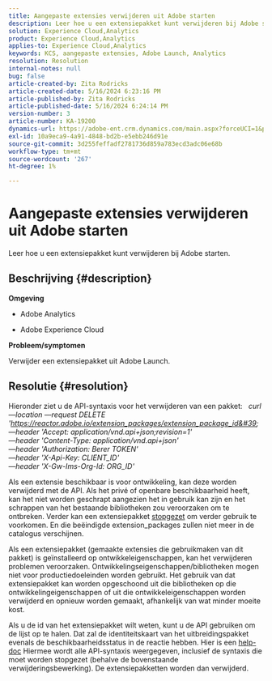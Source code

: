 ```yaml
---
title: Aangepaste extensies verwijderen uit Adobe starten
description: Leer hoe u een extensiepakket kunt verwijderen bij Adobe starten.
solution: Experience Cloud,Analytics
product: Experience Cloud,Analytics
applies-to: Experience Cloud,Analytics
keywords: KCS, aangepaste extensies, Adobe Launch, Analytics
resolution: Resolution
internal-notes: null
bug: false
article-created-by: Zita Rodricks
article-created-date: 5/16/2024 6:23:16 PM
article-published-by: Zita Rodricks
article-published-date: 5/16/2024 6:24:14 PM
version-number: 3
article-number: KA-19200
dynamics-url: https://adobe-ent.crm.dynamics.com/main.aspx?forceUCI=1&pagetype=entityrecord&etn=knowledgearticle&id=bd6aab56-b113-ef11-9f89-6045bd0298d4
exl-id: 10a9eca9-4a91-4848-bd2b-e5ebb246d91e
source-git-commit: 3d255feffadf2781736d859a783ecd3adc06e68b
workflow-type: tm+mt
source-wordcount: '267'
ht-degree: 1%

---
```


# Aangepaste extensies verwijderen uit Adobe starten


Leer hoe u een extensiepakket kunt verwijderen bij Adobe starten.

## Beschrijving {#description}


<b>Omgeving</b>

- Adobe Analytics

- Adobe Experience Cloud

<b>Probleem/symptomen</b>

Verwijder een extensiepakket uit Adobe Launch.


## Resolutie {#resolution}


Hieronder ziet u de API-syntaxis voor het verwijderen van een pakket:
 
*curl —location —request DELETE &#39;https://reactor.adobe.io/extension_packages/extension_package_id&#39; \
—header &#39;Accept: application/vnd.api+json;revision=1&#39; \
—header &#39;Content-Type: application/vnd.api+json&#39; \
—header &#39;Authorization: Berer TOKEN&#39; \
—header &#39;X-Api-Key: CLIENT_ID&#39; \
—header &#39;X-Gw-Ims-Org-Id: ORG_ID&#39;*

Als een extensie beschikbaar is voor ontwikkeling, kan deze worden verwijderd met de API. Als het privé of openbare beschikbaarheid heeft, kan het niet worden geschrapt aangezien het in gebruik kan zijn en het schrappen van het bestaande bibliotheken zou veroorzaken om te ontbreken. Verder kan een extensiepakket [stopgezet](https://experienceleague.adobe.com/docs/experience-platform/tags/api/endpoints/extension-packages.html?lang=en#discontinue) om verder gebruik te voorkomen. En die beëindigde extension_packages zullen niet meer in de catalogus verschijnen.

Als een extensiepakket (gemaakte extensies die gebruikmaken van dit pakket) is geïnstalleerd op ontwikkeleigenschappen, kan het verwijderen problemen veroorzaken. Ontwikkelingseigenschappen/bibliotheken mogen niet voor productiedoeleinden worden gebruikt. Het gebruik van dat extensiepakket kan worden opgeschoond uit die bibliotheken op die ontwikkelingeigenschappen of uit die ontwikkeleigenschappen worden verwijderd en opnieuw worden gemaakt, afhankelijk van wat minder moeite kost.

Als u de id van het extensiepakket wilt weten, kunt u de API gebruiken om de lijst op te halen. Dat zal de identiteitskaart van het uitbreidingspakket evenals de beschikbaarheidsstatus in de reactie hebben. Hier is een [help-doc](https://experienceleague.adobe.com/docs/experience-platform/tags/api/endpoints/extension-packages.html?lang=en#list) Hiermee wordt alle API-syntaxis weergegeven, inclusief de syntaxis die moet worden stopgezet (behalve de bovenstaande verwijderingsbewerking). De extensiepakketten worden dan verwijderd.
